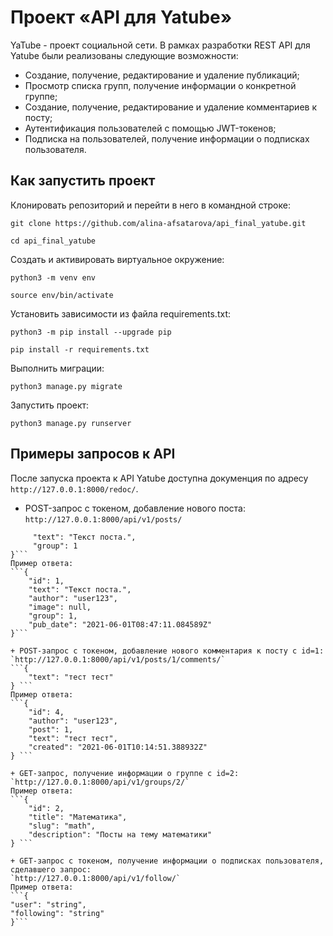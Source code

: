 # Проект «API для Yatube»
YaTube - проект социальной сети. В рамках разработки REST API для Yatube были реализованы следующие возможности:
+ Создание, получение, редактирование и удаление публикаций;
+ Просмотр списка групп, получение информации о конкретной группе;
+ Создание, получение, редактирование и удаление комментариев к посту;
+ Аутентификация пользователей с помощью JWT-токенов;
+ Подписка на пользователей, получение информации о подписках пользователя.

## Как запустить проект
Клонировать репозиторий и перейти в него в командной строке:
```
git clone https://github.com/alina-afsatarova/api_final_yatube.git
```
```
cd api_final_yatube
```
Cоздать и активировать виртуальное окружение:
```
python3 -m venv env
```
```
source env/bin/activate
```
Установить зависимости из файла requirements.txt:
```
python3 -m pip install --upgrade pip
```
```
pip install -r requirements.txt
```
Выполнить миграции:
```
python3 manage.py migrate
```
Запустить проект:
```
python3 manage.py runserver
```

## Примеры запросов к API
После запуска проекта к API Yatube доступна докуменция по адресу `http://127.0.0.1:8000/redoc/`.

+ POST-запрос с токеном, добавление нового поста:
`http://127.0.0.1:8000/api/v1/posts/`
```{
     "text": "Текст поста.",
     "group": 1
}```
Пример ответа:
```{
    "id": 1,
    "text": "Текст поста.",
    "author": "user123",
    "image": null,
    "group": 1,
    "pub_date": "2021-06-01T08:47:11.084589Z"
}```

+ POST-запрос с токеном, добавление нового комментария к посту с id=1:
`http://127.0.0.1:8000/api/v1/posts/1/comments/`
```{
    "text": "тест тест"
} ```
Пример ответа:
```{
    "id": 4,
    "author": "user123",
    "post": 1,
    "text": "тест тест",
    "created": "2021-06-01T10:14:51.388932Z"
} ```

+ GET-запроc, получение информации о группе с id=2:
`http://127.0.0.1:8000/api/v1/groups/2/`
Пример ответа:
```{
    "id": 2,
    "title": "Математика",
    "slug": "math",
    "description": "Посты на тему математики"
} ```

+ GET-запроc с токеном, получение информации о подписках пользователя, сделавшего запрос:
`http://127.0.0.1:8000/api/v1/follow/`
Пример ответа:
```{
"user": "string",
"following": "string"
}```
